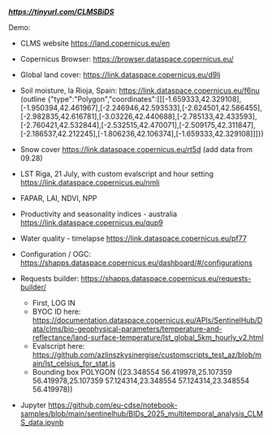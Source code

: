 ***https://tinyurl.com/CLMSBiDS***

Demo:

- CLMS website https://land.copernicus.eu/en
- Copernicus Browser: https://browser.dataspace.copernicus.eu/

- Global land cover: https://link.dataspace.copernicus.eu/d9lj
- Soil moisture, la Rioja, Spain: https://link.dataspace.copernicus.eu/f6nu (outline {"type":"Polygon","coordinates":[[[-1.659333,42.329108],[-1.950394,42.461967],[-2.246946,42.593533],[-2.624501,42.586455],[-2.982835,42.616781],[-3.03226,42.440688],[-2.785133,42.433593],[-2.760421,42.532844],[-2.532515,42.470071],[-2.509175,42.311847],[-2.186537,42.212245],[-1.806236,42.106374],[-1.659333,42.329108]]]})

- Snow cover https://link.dataspace.copernicus.eu/rt5d (add data from 09.28)
- LST Riga, 21 July, with custom evalscript and hour setting https://link.dataspace.copernicus.eu/nmli
- FAPAR, LAI, NDVI, NPP
- Productivity and seasonality indices - australia https://link.dataspace.copernicus.eu/qup9
- Water quality - timelapse https://link.dataspace.copernicus.eu/pf77

- Configuration / OGC: https://shapps.dataspace.copernicus.eu/dashboard/#/configurations
- Requests builder: https://shapps.dataspace.copernicus.eu/requests-builder/
  - First, LOG IN
  - BYOC ID here: https://documentation.dataspace.copernicus.eu/APIs/SentinelHub/Data/clms/bio-geophysical-parameters/temperature-and-reflectance/land-surface-temperature/lst_global_5km_hourly_v2.html
  - Evalscript here: https://github.com/azlinszkysinergise/customscripts_test_az/blob/main/lst_celsius_for_stat.js
  - Bounding box POLYGON ((23.348554 56.419978,25.107359 56.419978,25.107359 57.124314,23.348554 57.124314,23.348554 56.419978))
- Jupyter https://github.com/eu-cdse/notebook-samples/blob/main/sentinelhub/BIDs_2025_multitemporal_analysis_CLMS_data.ipynb
